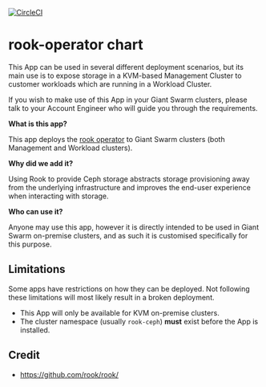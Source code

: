 [![CircleCI](https://circleci.com/gh/giantswarm/rook-operator-app.svg?style=shield)](https://circleci.com/gh/giantswarm/rook-operator-app)

# rook-operator chart

This App can be used in several different deployment scenarios, but its main use is
to expose storage in a KVM-based Management Cluster to customer workloads which are
running in a Workload Cluster.

If you wish to make use of this App in your Giant Swarm clusters, please talk to your
Account Engineer who will guide you through the requirements.

**What is this app?**

This app deploys the [rook operator](https://github.com/rook/rook/) to Giant Swarm clusters
(both Management and Workload clusters).

**Why did we add it?**

Using Rook to provide Ceph storage abstracts storage provisioning away from the underlying
infrastructure and improves the end-user experience when interacting with storage.

**Who can use it?**

Anyone may use this app, however it is directly intended to be used in Giant Swarm on-premise
clusters, and as such it is customised specifically for this purpose.

## Limitations

Some apps have restrictions on how they can be deployed.
Not following these limitations will most likely result in a broken deployment.

* This App will only be available for KVM on-premise clusters.
* The cluster namespace (usually `rook-ceph`) **must** exist before the App is installed.

## Credit

* https://github.com/rook/rook/
